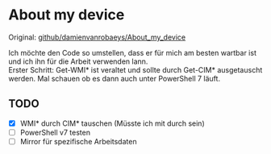 # About my device
Original: [github/damienvanrobaeys/About_my_device](https://github.com/damienvanrobaeys/About_my_device/)

Ich möchte den Code so umstellen, dass er für mich am besten wartbar ist und ich ihn für die Arbeit verwenden lann.\
Erster Schritt: Get-WMI* ist veraltet und sollte durch Get-CIM* ausgetauscht werden. Mal schauen ob es dann auch unter PowerShell 7 läuft.

## TODO
- [X] WMI* durch CIM* tauschen (Müsste ich mit durch sein)
- [ ] PowerShell v7 testen
- [ ] Mirror für spezifische Arbeitsdaten